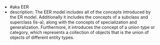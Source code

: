 
- #aka EER
- description: The EER model includes all of the concepts introduced by the ER model. Additionally it includes the concepts of a subclass and superclass (Is-a), along with the concepts of specialization and generalization. Furthermore, it introduces the concept of a union type or category, which represents a collection of objects that is the union of objects of different entity types.
